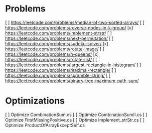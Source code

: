 # Problems

[ ] https://leetcode.com/problems/median-of-two-sorted-arrays/
[ ] https://leetcode.com/problems/reverse-nodes-in-k-group/
[x] https://leetcode.com/problems/implement-strstr/
[ ] https://leetcode.com/problems/next-permutation/
[ ] https://leetcode.com/problems/sudoku-solver/
[x] https://leetcode.com/problems/rotate-image/
[ ] https://leetcode.com/problems/n-queens/
[x] https://leetcode.com/problems/rotate-list/
[ ] https://leetcode.com/problems/largest-rectangle-in-histogram/
[ ] https://leetcode.com/problems/maximal-rectangle/
[ ] https://leetcode.com/problems/scramble-string/
[ ] https://leetcode.com/problems/binary-tree-maximum-path-sum/

# Optimizations

[ ] Optimize CombinationSum.cs
[ ] Optimize CombinationSumII.cs
[ ] Optimize FirstMissingPositive.cs
[ ] Optimize Implement_strStr.cs
[ ] Optimize ProductOfArrayExceptSelf.cs